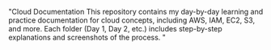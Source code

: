 "Cloud Documentation
This repository contains my day-by-day learning and practice documentation for cloud concepts, including AWS, IAM, EC2, S3, and more.
Each folder (Day 1, Day 2, etc.) includes step-by-step explanations and screenshots of the process.
"
